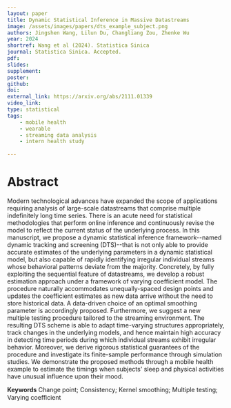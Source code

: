```yaml
---
layout: paper
title: Dynamic Statistical Inference in Massive Datastreams
image: /assets/images/papers/dts_example_subject.png
authors: Jingshen Wang, Lilun Du, Changliang Zou, Zhenke Wu
year: 2024
shortref: Wang et al (2024). Statistica Sinica
journal: Statistica Sinica. Accepted.
pdf: 
slides: 
supplement: 
poster: 
github: 
doi: 
external_link: https://arxiv.org/abs/2111.01339
video_link: 
type: statistical
tags:
    - mobile health
    - wearable
    - streaming data analysis
    - intern health study
 
---
```


# Abstract

Modern technological advances have expanded the scope of applications requiring analysis of large-scale datastreams that comprise multiple indefinitely long time series. There is an acute need for statistical methodologies that perform online inference and continuously revise the model to reflect the current status of the underlying process. In this manuscript, we propose a dynamic statistical inference framework--named dynamic tracking and screening (DTS)--that is not only able to provide accurate estimates of the underlying parameters in a dynamic statistical model, but also capable of rapidly identifying irregular individual streams whose behavioral patterns deviate from the majority. Concretely, by fully exploiting the sequential feature of datastreams, we develop a robust estimation approach under a framework of varying coefficient model. The procedure naturally accommodates unequally-spaced design points and updates the coefficient estimates as new data arrive without the need to store historical data. A data-driven choice of an optimal smoothing parameter is accordingly proposed. Furthermore, we suggest a new multiple testing procedure tailored to the streaming environment. The resulting DTS scheme is able to adapt time-varying structures appropriately, track changes in the underlying models, and hence maintain high accuracy in detecting time periods during which individual streams exhibit irregular behavior. Moreover, we derive rigorous statistical guarantees of the procedure and investigate its finite-sample performance through simulation studies. We demonstrate the proposed methods through a mobile health example to estimate the timings when subjects' sleep and physical activities have unusual influence upon their mood.


**Keywords** Change point; Consistency; Kernel smoothing; Multiple testing; Varying coeﬃcient

